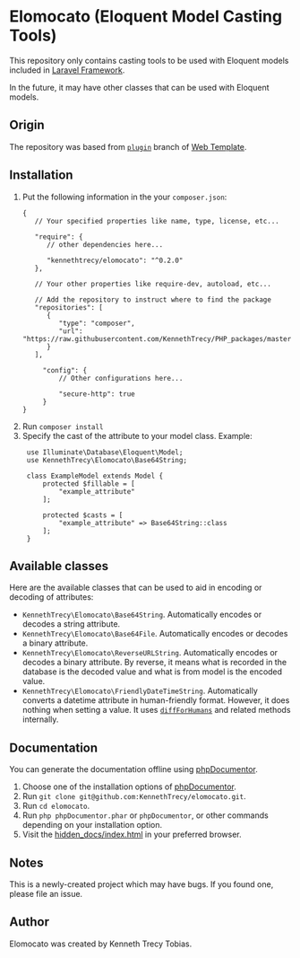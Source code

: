 # Elomocato (Eloquent Model Casting Tools)
This repository only contains casting tools to be used with Eloquent models included in [Laravel Framework](https://laravel.com/).

In the future, it may have other classes that can be used with Eloquent models.

## Origin
The repository was based from [`plugin`] branch of [Web Template].

## Installation
1. Put the following information in the your `composer.json`:
   ```
   {
      // Your specified properties like name, type, license, etc...

      "require": {
         // other dependencies here...

         "kennethtrecy/elomocato": "^0.2.0"
      },

      // Your other properties like require-dev, autoload, etc...

      // Add the repository to instruct where to find the package
      "repositories": [
         {
            "type": "composer",
            "url": "https://raw.githubusercontent.com/KennethTrecy/PHP_packages/master"
         }
      ],

		"config": {
			// Other configurations here...

			"secure-http": true
		}
   }
   ```
2. Run `composer install`
3. Specify the cast of the attribute to your model class.
   Example:
   ```
	use Illuminate\Database\Eloquent\Model;
	use KennethTrecy\Elomocato\Base64String;

	class ExampleModel extends Model {
		protected $fillable = [
			"example_attribute"
		];

		protected $casts = [
			"example_attribute" => Base64String::class
		];
	}
	```

## Available classes
Here are the available classes that can be used to aid in encoding or decoding of attributes:
- `KennethTrecy\Elomocato\Base64String`. Automatically encodes or decodes a string attribute.
- `KennethTrecy\Elomocato\Base64File`. Automatically encodes or decodes a binary attribute.
- `KennethTrecy\Elomocato\ReverseURLString`. Automatically encodes or decodes a binary attribute. By
  reverse, it means what is recorded in the database is the decoded value and what is from model is
  the encoded value.
- `KennethTrecy\Elomocato\FriendlyDateTimeString`. Automatically converts a datetime attribute in
  human-friendly format. However, it does nothing when setting a value. It uses [`diffForHumans`]
  and related methods internally.

## Documentation
You can generate the documentation offline using [phpDocumentor](https://docs.phpdoc.org/guide/getting-started/installing.html).
1. Choose one of the installation options of [phpDocumentor](https://docs.phpdoc.org/guide/getting-started/installing.html).
2. Run `git clone git@github.com:KennethTrecy/elomocato.git`.
3. Run `cd elomocato`.
4. Run `php phpDocumentor.phar` or `phpDocumentor`, or other commands depending on your installation option.
5. Visit the [hidden_docs/index.html](hidden_docs/index.html) in your preferred browser.

## Notes
This is a newly-created project which may have bugs. If you found one, please file an issue.

## Author
Elomocato was created by Kenneth Trecy Tobias.

[`plugin`]: https://github.com/KennethTrecy/web_template/tree/plugin
[Web Template]: http://github.com/KennethTrecy/web_template
[`diffForHumans`]: https://github.com/briannesbitt/Carbon/blob/1a3b5039ccc524065dea55a732385e5a9c0f03d6/src/Carbon/CarbonInterface.php#L1340
